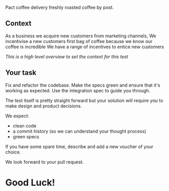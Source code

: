 Pact coffee delivery freshly roasted coffee by post.

Context
---
As a business we acquire new customers from marketing channels,
We incentivise a new customers first bag of coffee because we know our coffee is incredible
We have a range of incentives to entice new customers

*This is a high level overview to set the context for this test*

Your task
----
Fix and refactor the codebase. Make the specs green and ensure that it's working as expected.
Use the integration spec to guide you through.

The test itself is pretty straight forward but your solution will require you to make design and product decisions.

We expect:
- clean code
- a commit history (so we can understand your thought process)
- green specs
 
If you have some spare time, describe and add a new voucher of your choice.

We look forward to your pull request.

Good Luck!
===

